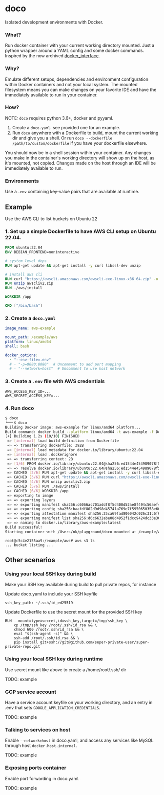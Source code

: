 # doco

Isolated development environments with Docker.

### What?

Run docker container with your current working directory mounted. Just a python wrapper around a YAML config and some docker commands. Inspired by the now archived [docker_interface](https://github.com/spotify/docker_interface).


### Why?
Emulate different setups, dependencies and environment configuration within Docker containers and not your local system. The mounted filesystem means you can make changes on your favorite IDE and have the immediately available to run in your container.

### How?

NOTE: `doco` requires python 3.6+, docker and pyyaml.

1. Create a `doco.yaml`. see provided one for an example.
2. Run `doco` anywhere with a Dockerfile to build, mount the current working dir and give you a shell. Or run `doco --dockerfile /path/to/custom/dockerfile` if you have your dockerfile elsewhere.

You should now be in a shell session within your container. Any changes you make in the container's working directory will show up on the host, as it's mounted, not copied. Changes made on the host through an IDE will be immediately available to run.

### Environments

Use a `.env` containing key-value pairs that are available at runtime.

## Example

Use the AWS CLI to list buckets on Ubuntu 22


### 1. Set up a simple Dockerfile to have AWS CLI setup on Ubuntu 22.04.

```Dockerfile
FROM ubuntu:22.04
ENV DEBIAN_FRONTEND=noninteractive

# system level deps
RUN apt-get update && apt-get install -y curl libssl-dev unzip

# install aws cli
RUN curl "https://awscli.amazonaws.com/awscli-exe-linux-x86_64.zip" -o "awscliv2.zip"
RUN unzip awscliv2.zip
RUN ./aws/install

WORKDIR /app

CMD ["/bin/bash"]
```

### 2. Create a `doco.yaml`

```yaml
image_name: aws-example

mount_path: /example/aws
platform: linux/amd64
shell: bash

docker_options:
  - "--env-file=.env"
  # - "-p=8080:8080"  # Uncomment to add port mapping
  # - "--network=host"  # Uncomment to use host network

```

### 3. Create a `.env` file with AWS credentials

```
AWS_ACCESS_KEY_ID=...
AWS_SECRET_ACCESS_KEY=...
```

### 4. Run doco

```bash
$ doco
╰──╴$ doco
Building Docker image: aws-example for linux/amd64 platform...
Build command: docker build --platform linux/amd64 -t aws-example -f Dockerfile .
[+] Building 1.2s (10/10) FINISHED                                                                                   
 => [internal] load build definition from Dockerfile                                                                 
 => => transferring dockerfile: 392B                                                                                 
 => [internal] load metadata for docker.io/library/ubuntu:22.04                                                      
 => [internal] load .dockerignore                                                                                    
 => => transferring context: 2B                                                                                      
 => [1/6] FROM docker.io/library/ubuntu:22.04@sha256:ed1544e454989078f5dec1bfdabd8c5cc9c48e0705d07b678ab6ae3fb61952d2
 => => resolve docker.io/library/ubuntu:22.04@sha256:ed1544e454989078f5dec1bfdabd8c5cc9c48e0705d07b678ab6ae3fb61952d2
 => CACHED [2/6] RUN apt-get update && apt-get install -y curl libssl-dev unzip                                      
 => CACHED [3/6] RUN curl "https://awscli.amazonaws.com/awscli-exe-linux-x86_64.zip" -o "awscliv2.zip"               
 => CACHED [4/6] RUN unzip awscliv2.zip                                                                              
 => CACHED [5/6] RUN ./aws/install                                                                                   
 => CACHED [6/6] WORKDIR /app                                                                                        
 => exporting to image                                                                                               
 => => exporting layers                                                                                              
 => => exporting manifest sha256:c6066ac701addf8f5d400d52ae8f494c56aef4b6288124615258728360b11f6d                    
 => => exporting config sha256:baafdf802d9d98d45741a769e7f5950650358e604a66d4a64a051e084a220ab1                      
 => => exporting attestation manifest sha256:25ca69fad806042c026c31c6f040d57f06ef393627ffd3623937da11e398de96        
 => => exporting manifest list sha256:d6c6632abe08d4952f1dcc9424dc33e36efcb83c416897bf922a415af27cfac3               
 => => naming to docker.io/library/aws-example:latest                                                                
Build successful!
Starting container with /Users/nk/playground/doco mounted at /example/aws on linux/amd64 platform...
```

```
root@c5c4e2155aa9:/example/aws# aws s3 ls
... bucket listing ...

```


## Other scenarios


### Using your local SSH key during build

Make your SSH key available during build to pull private repos, for instance

Update doco.yaml to include your SSH keyfile

```
ssh_key_path: ~/.ssh/id_ed25519
```

Update Dockerfile to use the secret mount for the provided SSH key
```
RUN --mount=type=secret,id=ssh_key,target=/tmp/ssh_key \
    cp /tmp/ssh_key /root/.ssh/id_rsa && \
    chmod 600 /root/.ssh/id_rsa && \
    eval "$(ssh-agent -s)" && \
    ssh-add /root/.ssh/id_rsa && \
    pip install git+ssh://git@github.com/super-private-user/super-private-repo.git
```

### Using your local SSH key during runtime

Use secret mount like above to create a /home/root/.ssh/ dir

TODO: example


### GCP service account

Have a service account keyfile on your working directory, and an entry in .env that sets `GOOGLE_APPLICATION_CREDENTIALS`.

TODO: example


### Talking to services on host

Enable `--network=host` in doco.yaml, and access any services like MySQL through host `docker.host.internal`.

TODO: example

### Exposing ports container

Enable port forwarding in doco.yaml.

TODO: example

